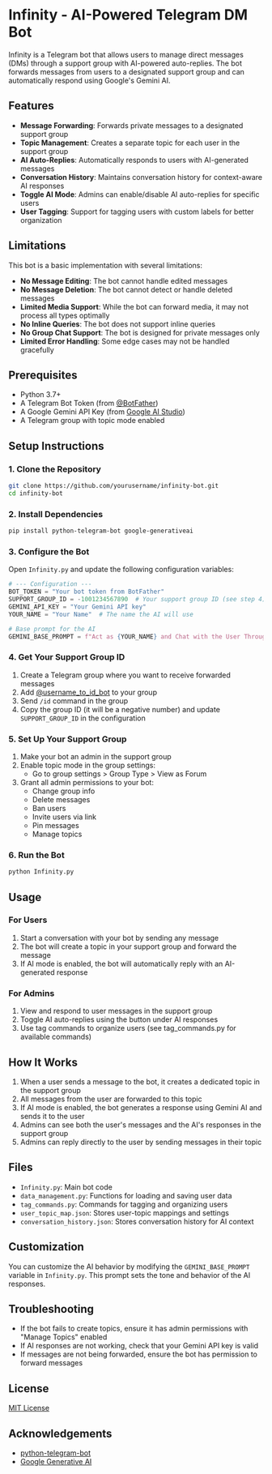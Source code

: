 # Infinity - AI-Powered Telegram DM Bot

Infinity is a Telegram bot that allows users to manage direct messages (DMs) through a support group with AI-powered auto-replies. The bot forwards messages from users to a designated support group and can automatically respond using Google's Gemini AI.

## Features

- **Message Forwarding**: Forwards private messages to a designated support group
- **Topic Management**: Creates a separate topic for each user in the support group
- **AI Auto-Replies**: Automatically responds to users with AI-generated messages
- **Conversation History**: Maintains conversation history for context-aware AI responses
- **Toggle AI Mode**: Admins can enable/disable AI auto-replies for specific users
- **User Tagging**: Support for tagging users with custom labels for better organization

## Limitations

This bot is a basic implementation with several limitations:

- **No Message Editing**: The bot cannot handle edited messages
- **No Message Deletion**: The bot cannot detect or handle deleted messages
- **Limited Media Support**: While the bot can forward media, it may not process all types optimally
- **No Inline Queries**: The bot does not support inline queries
- **No Group Chat Support**: The bot is designed for private messages only
- **Limited Error Handling**: Some edge cases may not be handled gracefully

## Prerequisites

- Python 3.7+
- A Telegram Bot Token (from [@BotFather](https://t.me/BotFather))
- A Google Gemini API Key (from [Google AI Studio](https://makersuite.google.com/app/apikey))
- A Telegram group with topic mode enabled

## Setup Instructions

### 1. Clone the Repository

```bash
git clone https://github.com/yourusername/infinity-bot.git
cd infinity-bot
```

### 2. Install Dependencies

```bash
pip install python-telegram-bot google-generativeai
```

### 3. Configure the Bot

Open `Infinity.py` and update the following configuration variables:

```python
# --- Configuration ---
BOT_TOKEN = "Your bot token from BotFather"
SUPPORT_GROUP_ID = -1001234567890  # Your support group ID (see step 4)
GEMINI_API_KEY = "Your Gemini API key"
YOUR_NAME = "Your Name"  # The name the AI will use

# Base prompt for the AI
GEMINI_BASE_PROMPT = f"Act as {YOUR_NAME} and Chat with the User Through the Chat History(If Have) in a Short Sentance:"
```

### 4. Get Your Support Group ID

1. Create a Telegram group where you want to receive forwarded messages
2. Add [@username_to_id_bot](https://t.me/username_to_id_bot) to your group
3. Send `/id` command in the group
4. Copy the group ID (it will be a negative number) and update `SUPPORT_GROUP_ID` in the configuration

### 5. Set Up Your Support Group

1. Make your bot an admin in the support group
2. Enable topic mode in the group settings:
   - Go to group settings > Group Type > View as Forum
3. Grant all admin permissions to your bot:
   - Change group info
   - Delete messages
   - Ban users
   - Invite users via link
   - Pin messages
   - Manage topics

### 6. Run the Bot

```bash
python Infinity.py
```

## Usage

### For Users

1. Start a conversation with your bot by sending any message
2. The bot will create a topic in your support group and forward the message
3. If AI mode is enabled, the bot will automatically reply with an AI-generated response

### For Admins

1. View and respond to user messages in the support group
2. Toggle AI auto-replies using the button under AI responses
3. Use tag commands to organize users (see tag_commands.py for available commands)

## How It Works

1. When a user sends a message to the bot, it creates a dedicated topic in the support group
2. All messages from the user are forwarded to this topic
3. If AI mode is enabled, the bot generates a response using Gemini AI and sends it to the user
4. Admins can see both the user's messages and the AI's responses in the support group
5. Admins can reply directly to the user by sending messages in their topic

## Files

- `Infinity.py`: Main bot code
- `data_management.py`: Functions for loading and saving user data
- `tag_commands.py`: Commands for tagging and organizing users
- `user_topic_map.json`: Stores user-topic mappings and settings
- `conversation_history.json`: Stores conversation history for AI context

## Customization

You can customize the AI behavior by modifying the `GEMINI_BASE_PROMPT` variable in `Infinity.py`. This prompt sets the tone and behavior of the AI responses.

## Troubleshooting

- If the bot fails to create topics, ensure it has admin permissions with "Manage Topics" enabled
- If AI responses are not working, check that your Gemini API key is valid
- If messages are not being forwarded, ensure the bot has permission to forward messages

## License

[MIT License](LICENSE)

## Acknowledgements

- [python-telegram-bot](https://github.com/python-telegram-bot/python-telegram-bot)
- [Google Generative AI](https://github.com/google/generative-ai-python)
